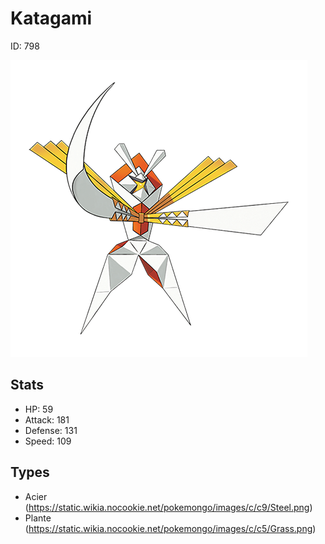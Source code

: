 # Katagami


ID: 798

![](https://raw.githubusercontent.com/PokeAPI/sprites/master/sprites/pokemon/other/official-artwork/798.png "Katagami")

## Stats


 - HP: 59
 - Attack: 181
 - Defense: 131
 - Speed: 109

## Types


 - Acier (https://static.wikia.nocookie.net/pokemongo/images/c/c9/Steel.png)
 - Plante (https://static.wikia.nocookie.net/pokemongo/images/c/c5/Grass.png)
